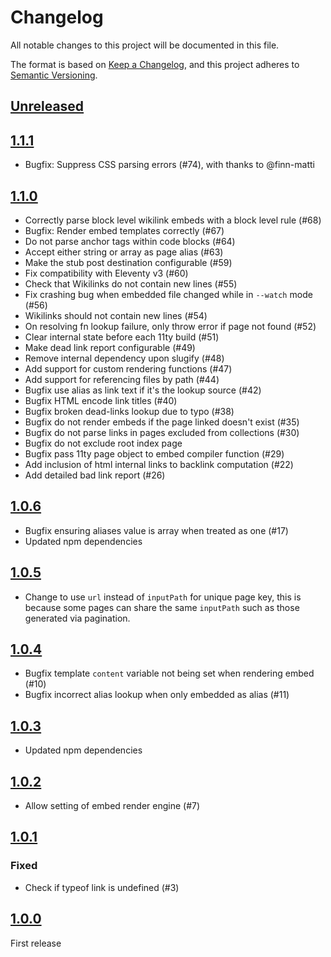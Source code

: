 # Changelog

All notable changes to this project will be documented in this file.

The format is based on [Keep a Changelog](https://keepachangelog.com/en/1.0.0/),
and this project adheres to [Semantic Versioning](https://semver.org/spec/v2.0.0.html).

## [Unreleased]

## [1.1.1]
- Bugfix: Suppress CSS parsing errors (#74), with thanks to @finn-matti

## [1.1.0]

- Correctly parse block level wikilink embeds with a block level rule (#68)
- Bugfix: Render embed templates correctly (#67)
- Do not parse anchor tags within code blocks (#64)
- Accept either string or array as page alias (#63)
- Make the stub post destination configurable (#59)
- Fix compatibility with Eleventy v3 (#60)
- Check that Wikilinks do not contain new lines (#55)
- Fix crashing bug when embedded file changed while in `--watch` mode (#56)
- Wikilinks should not contain new lines (#54)
- On resolving fn lookup failure, only throw error if page not found (#52)
- Clear internal state before each 11ty build (#51)
- Make dead link report configurable (#49)
- Remove internal dependency upon slugify (#48)
- Add support for custom rendering functions (#47)
- Add support for referencing files by path (#44)
- Bugfix use alias as link text if it's the lookup source (#42)
- Bugfix HTML encode link titles (#40)
- Bugfix broken dead-links lookup due to typo (#38)
- Bugfix do not render embeds if the page linked doesn't exist (#35)
- Bugfix do not parse links in pages excluded from collections (#30)
- Bugfix do not exclude root index page
- Bugfix pass 11ty page object to embed compiler function (#29)
- Add inclusion of html internal links to backlink computation (#22)
- Add detailed bad link report (#26)

## [1.0.6]

- Bugfix ensuring aliases value is array when treated as one (#17)
- Updated npm dependencies

## [1.0.5]

- Change to use `url` instead of `inputPath` for unique page key, this is because some pages can share the same `inputPath` such as those generated via pagination.

## [1.0.4]

- Bugfix template `content` variable not being set when rendering embed (#10)
- Bugfix incorrect alias lookup when only embedded as alias (#11)

## [1.0.3]

- Updated npm dependencies

## [1.0.2]

- Allow setting of embed render engine (#7)

## [1.0.1]

### Fixed

- Check if typeof link is undefined (#3)

## [1.0.0]

First release

[1.0.0]: https://github.com/photogabble/eleventy-plugin-interlinker/releases/tag/v1.0.0
[1.0.1]: https://github.com/photogabble/eleventy-plugin-interlinker/releases/tag/v1.0.1
[1.0.2]: https://github.com/photogabble/eleventy-plugin-interlinker/releases/tag/v1.0.2
[1.0.3]: https://github.com/photogabble/eleventy-plugin-interlinker/releases/tag/v1.0.3
[1.0.4]: https://github.com/photogabble/eleventy-plugin-interlinker/releases/tag/v1.0.4
[1.0.5]: https://github.com/photogabble/eleventy-plugin-interlinker/releases/tag/v1.0.5
[1.0.6]: https://github.com/photogabble/eleventy-plugin-interlinker/releases/tag/v1.0.6
[1.1.0]: https://github.com/photogabble/eleventy-plugin-interlinker/releases/tag/v1.1.0
[1.1.1]: https://github.com/photogabble/eleventy-plugin-interlinker/releases/tag/v1.1.1
[Unreleased]: https://github.com/photogabble/eleventy-plugin-interlinker/tree/dev-next
